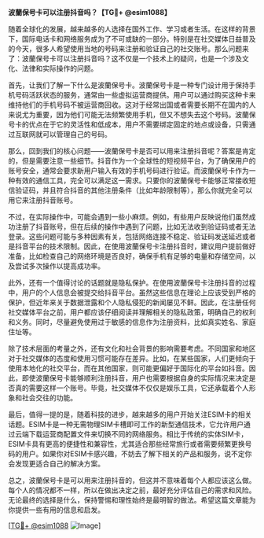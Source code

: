 **波蘭保号卡可以注册抖音吗？【TG💪+ @esim1088】**

随着全球化的发展，越来越多的人选择在国外工作、学习或者生活。在这样的背景下，国际电话卡和网络服务成为了不可或缺的一部分。特别是在社交媒体日益普及的今天，很多人希望使用当地的号码来注册和验证自己的社交账号。那么问题来了：波蘭保号卡可以注册抖音吗？这不仅是一个技术上的疑问，也是一个涉及文化、法律和实际操作的问题。

首先，让我们了解一下什么是波蘭保号卡。波蘭保号卡是一种专门设计用于保持手机号码活跃状态的服务，通常由一些虚拟运营商提供。用户可以通过购买这种卡来维持他们的手机号码不被运营商回收。这对于经常出国或者需要长期不在国内的人来说尤为重要，因为他们可能无法频繁使用手机，但又不想失去这个号码。波蘭保号卡的优点在于它的灵活性和低成本，用户不需要绑定固定的地点或设备，只需通过互联网就可以管理自己的号码。

那么，回到我们的核心问题——波蘭保号卡是否可以用来注册抖音呢？答案是肯定的，但是需要注意一些细节。抖音作为一个全球性的短视频平台，为了确保用户的账号安全，通常会要求新用户输入有效的手机号码进行验证。而波蘭保号卡作为一种有效的通信工具，完全可以满足这一需求。只要你的波蘭保号卡能够正常接收短信验证码，并且符合抖音的其他注册条件（比如年龄限制等），那么你就完全可以用它来注册抖音账号。

不过，在实际操作中，可能会遇到一些小麻烦。例如，有些用户反映说他们虽然成功注册了抖音账号，但在后续的操作中遇到了问题，比如无法收到验证码或者无法登录。这些问题可能与多种因素有关，包括网络连接不稳定、验证码发送延迟或者是抖音平台的技术限制。因此，在使用波蘭保号卡注册抖音时，建议用户提前做好准备，比如检查自己的网络环境是否良好，确保手机有足够的电量和存储空间，以及尝试多次操作以提高成功率。

此外，还有一个值得讨论的话题就是隐私保护。在使用波蘭保号卡注册抖音的过程中，用户的个人信息会被提交给抖音平台。虽然这些信息在理论上应该受到严格的保护，但近年来关于数据泄露和个人隐私侵犯的新闻屡见不鲜。因此，在注册任何社交媒体平台之前，用户都应该仔细阅读并理解相关的隐私政策，明确自己的权利和义务。同时，尽量避免使用过于敏感的信息作为注册资料，比如真实姓名、家庭住址等。

除了技术层面的考量之外，还有文化和社会背景的影响需要考虑。不同国家和地区对于社交媒体的态度和使用习惯可能存在差异。比如，在某些国家，人们更倾向于使用本地化的社交平台，而在其他国家，则可能更偏好于国际化的平台如抖音。因此，即使波蘭保号卡能够顺利注册抖音，用户也需要根据自身的实际情况来决定是否真的需要这样一个账号。毕竟，社交媒体不仅仅是娱乐工具，它还承载着个人形象和社会交往的功能。

最后，值得一提的是，随着科技的进步，越来越多的用户开始关注ESIM卡的相关话题。ESIM卡是一种无需物理SIM卡槽即可工作的新型通信技术，它允许用户通过云端下载运营商配置文件来切换不同的网络服务。相比于传统的实体SIM卡，ESIM卡具有更高的便捷性和兼容性，尤其适合那些经常旅行或者需要频繁更换号码的用户。如果你对ESIM卡感兴趣，不妨去了解下相关的产品和服务，说不定你会发现更适合自己的解决方案。

总之，波蘭保号卡是可以用来注册抖音的，但这并不意味着每个人都应该这么做。每个人的情况都不一样，所以在做出决定之前，最好充分评估自己的需求和风险。无论最终的选择是什么，保持警惕和理性始终是最明智的做法。希望这篇文章能为你提供一些有用的信息和启发。

[[TG💪+ @esim1088](https://t.me/s/esim1088) ![Image](https://i.postimg.cc/4NQfJmqS/Snipaste-2025-05-13-00-14-12.png)]